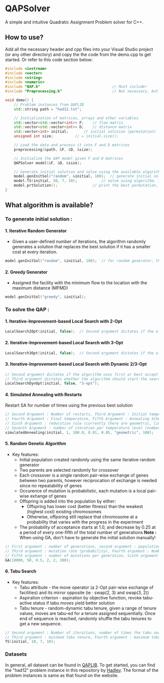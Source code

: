 # QAPSolver

A simple and intuitive Quadratic Assignment Problem solver for C++.

## How to use?
Add all the necessary header and cpp files into your Visual Studio project (or any other directory) and copy the the code from the demo.cpp to get started.
Or refer to this code section below:
```C++
#include <iostream>
#include <vector>
#include <string>
#include <numeric>
#include "QAP.h"                                 // Must include!
#include "Preprocessing.h"                       // Not necessary, but highly recommended to use this preprocessing function

void demo() {
	// Problem instances from QAPLIB
	std::string path = "had12.txt";

	// Initialization of matrices, arrays and other variables
	std::vector<std::vector<int>> F;	// flow matrix
	std::vector<std::vector<int>> D;	// distance matrix
	std::vector<int> initial;		// initial solution (permutation)
	unsigned int size;			// = initial.size();

	// Load the data and process it into F and D matrices
	preprocessing(&path, &F, &D, &size);

	// Initialize the QAP model given F and D matrices
	QAPSolver model(&F, &D, &size);

	// Generate initial solution and solve using the available algorithms
	model.genInitSol("random", &initial, 100);	// generate initial solution with IRG, comment this out if using GA
	model.TS(initial, 50, 7, 10);			// solve using algorithm, in this case Tabu Search
	model.prtSolution();				// print the best permutation, solution and run time
}
```

## What algorithm is available?
### To generate initial solution :
#### 1. Iterative Random Generator
- Given a user-defined number of iterations, the algorithm randomly generates a solution that replaces the best solution if it has a smaller cost at every iteration.
```C++
model.genInitSol("random", &initial, 100);  // for random generator, thrid argument is to adjust the number of iterations
```
#### 2. Greedy Generator
- Assigned the facility with the minimum flow to the location with the maximum distance (MFMD)
```C++
model.genInitSol("greedy", &initial);
```
### To solve the QAP :
#### 1. Iterative-Improvement-based Local Search with 2-Opt
```C++
LocalSearch2Opt(initial, false);  // Second argument dictates if the algorithm uses first or best accept as improvement method
```
#### 2. Iterative-Improvement-based Local Search with 3-Opt
```C++
LocalSearch3Opt(initial, false);  // Second argument dictates if the algorithm uses first or best accept as improvement method
```
#### 3. Iterative-Improvement-based Local Search with Dynamic 2/3-Opt
```C++
// Second argument dictates if the algorithm uses first or best accept as improvement method
// Third argument dictates whether the algorithm should start the search with 2-Opt or 3-Opt
LocalSearchDynOpt(initial, false, "3-opt");
```
#### 4. Simulated Annealing with Restarts
Restart SA for number of times using the previous best solution
```C++
// Second Argument : Number of restarts, Third Argument : Initial temperature
// Fourth Argument : Final temperature, Fifth Argument : Annealing Schedule, alpha
// Sixth Argument : reducution rule (currently there are geometric, linear and exponential rule)
// Seventh Argument : number of iteration per temperature level (number of times of randomly picking a neighbour at a temperature) 
simulatedAnnealing(initial, 1, 100.0, 0.01, 0.85, "geometric", 100);
```
#### 5. Random Genetic Algorithm
* Key features:
	* Initial population created randomly using the same iterative random generator
	* Two parents are selected randomly for crossover
	* Each crossover is a single random pair-wise exchange of genes between two parents, however reciprocation of exchange is needed since no repeatability of genes
	* Occurence of mutation is probabilistic, each mutation is a local pair-wise exhange of genes
	* Offspring is added into the population by either:
  		* Offspring has lower cost (better fitness) than the weakest (highest cost) existing chromosomes
  		* Otherwise, offpsring still replace that chromosome at a probability that varies with the progress in the experiment
	* The probability of acceptance starts at 1.0, and decrease by 0.25 at a period of every one-fifth of the total number of generations
**Note :** When using GA, don't have to generate the initial solution manually!
```C++
// First argument : number of generations, second argument : population size
// Third argument : mutation rate (probability), Fourth argument : Number of crossover switches per generation
// Fifth argument : number of mutations per generation, Sixth argument : number of iterations (for random generation of initial population)
GA(10000, 50, 0.5, 2, 2, 100);
```
#### 6. Tabu Search
* Key features:
	* Tabu attribute - the move operator (a 2-Opt pair-wise exchange of facilities) and its mirror opposite (ie : swap(2, 3) and swap(3, 2))
	* Aspiration criterion - aspiration by objective function, revoke tabu-active status if tabu moves yield better solution
	* Tabu tenure - random-dynamic tabu tenure, given a range of tenure values, moves are tabu-ed for a tenure assigned sequentially. Once end of sequence is reached, randomly shuffle the tabu tenures to get a new sequence.
```C++
// Second argument : Number of iterations, number of times the tabu search is run
// Third argument : minimum tabu tenure, Fourth argument : maximum tabu tenure
TS(initial, 10, 7, 10);
```
### Datasets
In general, all dataset can be found in [QAPLIB](https://www.opt.math.tugraz.at/qaplib/inst.html). To get started, you can find the "had12" problem instance in this repository by [Hadley](https://www.opt.math.tugraz.at/qaplib/inst.html#HRW). The format of the problem instances is same as that found on the website.
